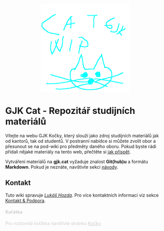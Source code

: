 
<p style="text-align:center"><img src="img/cat.png"></p>

# GJK Cat - Repozitář studijních materiálů

Vítejte na webu GJK Kočky, který slouží jako zdroj studijních materiálů jak od kantorů, tak od studentů.
V postranní nabídce si můžete zvolit obor a přesunout se na pod-wiki pro předměty daného oboru.
Pokud byste rádi přidali nějaké materiály na tento web, přečtěte si [jak přispět](/contribute.md).

Vytváření materiálů na __gjk.cat__ vyžaduje znalost __Git(hub)u__ a formátu __Markdown__.
Pokud je neznáte, navštivte sekci [návody](/navody.md).

## Kontakt
Tuto wiki spravuje [_Lukáš Hozda_](mailto:luk.hozda@gmail.com).
Pro více kontaktních informací viz sekce [Kontakt & Podpora](/kontakt.md).

<div style="opacity: 0.2">

#### Koťátka

Pro roztomilá koťátka navštivte stránku [Kočky](/catto.md)
</div>
